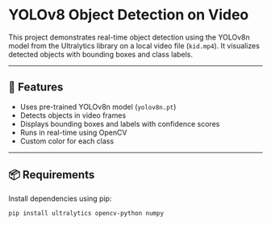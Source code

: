 # YOLOv8 Object Detection on Video

This project demonstrates real-time object detection using the YOLOv8n model from the Ultralytics library on a local video file (`kid.mp4`). It visualizes detected objects with bounding boxes and class labels.

---

## 🚀 Features

- Uses pre-trained YOLOv8n model (`yolov8n.pt`)
- Detects objects in video frames
- Displays bounding boxes and labels with confidence scores
- Runs in real-time using OpenCV
- Custom color for each class

---

## 📦 Requirements

Install dependencies using pip:

```bash
pip install ultralytics opencv-python numpy
